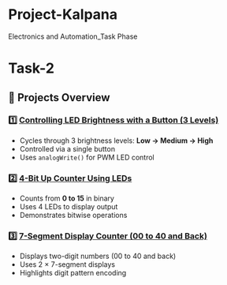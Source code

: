 # Project-Kalpana
Electronics and Automation_Task Phase

# Task-2

## 📁 Projects Overview

### 1️⃣ [Controlling LED Brightness with a Button (3 Levels)](./Task-2/Project-1-LED)
- Cycles through 3 brightness levels: **Low → Medium → High**
- Controlled via a single button
- Uses `analogWrite()` for PWM LED control

### 2️⃣ [4-Bit Up Counter Using LEDs](./Task-2/Project-2-4BitCounter)
- Counts from **0 to 15** in binary
- Uses 4 LEDs to display output
- Demonstrates bitwise operations

### 3️⃣ [7-Segment Display Counter (00 to 40 and Back)](./Task-2/Project-3-7SegmentDisplay)
- Displays two-digit numbers (00 to 40 and back)
- Uses 2 × 7-segment displays
- Highlights digit pattern encoding
